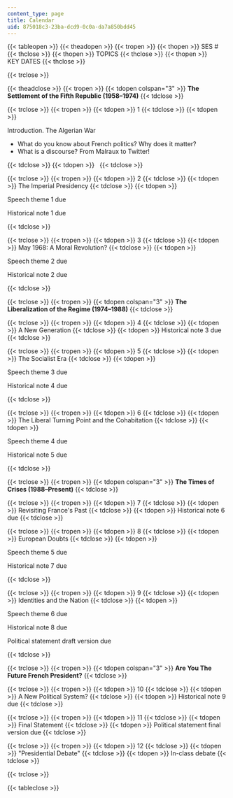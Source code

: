 ```yaml
---
content_type: page
title: Calendar
uid: 875018c3-23ba-dcd9-0c0a-da7a850bdd45
---
```


{{< tableopen >}}
{{< theadopen >}}
{{< tropen >}}
{{< thopen >}}
SES #
{{< thclose >}}
{{< thopen >}}
TOPICS
{{< thclose >}}
{{< thopen >}}
KEY DATES
{{< thclose >}}

{{< trclose >}}

{{< theadclose >}}
{{< tropen >}}
{{< tdopen colspan="3" >}}
**The Settlement of the Fifth Republic (1958–1974)**
{{< tdclose >}}

{{< trclose >}}
{{< tropen >}}
{{< tdopen >}}
1
{{< tdclose >}}
{{< tdopen >}}


Introduction. The Algerian War

*   What do you know about French politics? Why does it matter?
*   What is a discourse? From Malraux to Twitter!


{{< tdclose >}}
{{< tdopen >}}
 
{{< tdclose >}}

{{< trclose >}}
{{< tropen >}}
{{< tdopen >}}
2
{{< tdclose >}}
{{< tdopen >}}
The Imperial Presidency
{{< tdclose >}}
{{< tdopen >}}


Speech theme 1 due

Historical note 1 due


{{< tdclose >}}

{{< trclose >}}
{{< tropen >}}
{{< tdopen >}}
3
{{< tdclose >}}
{{< tdopen >}}
May 1968: A Moral Revolution?
{{< tdclose >}}
{{< tdopen >}}


Speech theme 2 due

Historical note 2 due


{{< tdclose >}}

{{< trclose >}}
{{< tropen >}}
{{< tdopen colspan="3" >}}
**The Liberalization of the Regime (1974–1988)**
{{< tdclose >}}

{{< trclose >}}
{{< tropen >}}
{{< tdopen >}}
4
{{< tdclose >}}
{{< tdopen >}}
A New Generation
{{< tdclose >}}
{{< tdopen >}}
Historical note 3 due
{{< tdclose >}}

{{< trclose >}}
{{< tropen >}}
{{< tdopen >}}
5
{{< tdclose >}}
{{< tdopen >}}
The Socialist Era
{{< tdclose >}}
{{< tdopen >}}


Speech theme 3 due

Historical note 4 due


{{< tdclose >}}

{{< trclose >}}
{{< tropen >}}
{{< tdopen >}}
6
{{< tdclose >}}
{{< tdopen >}}
The Liberal Turning Point and the Cohabitation
{{< tdclose >}}
{{< tdopen >}}


Speech theme 4 due

Historical note 5 due


{{< tdclose >}}

{{< trclose >}}
{{< tropen >}}
{{< tdopen colspan="3" >}}
**The Times of Crises (1988–Present)**
{{< tdclose >}}

{{< trclose >}}
{{< tropen >}}
{{< tdopen >}}
7
{{< tdclose >}}
{{< tdopen >}}
Revisiting France's Past
{{< tdclose >}}
{{< tdopen >}}
Historical note 6 due
{{< tdclose >}}

{{< trclose >}}
{{< tropen >}}
{{< tdopen >}}
8
{{< tdclose >}}
{{< tdopen >}}
European Doubts
{{< tdclose >}}
{{< tdopen >}}


Speech theme 5 due

Historical note 7 due


{{< tdclose >}}

{{< trclose >}}
{{< tropen >}}
{{< tdopen >}}
9
{{< tdclose >}}
{{< tdopen >}}
Identities and the Nation
{{< tdclose >}}
{{< tdopen >}}


Speech theme 6 due

Historical note 8 due

Political statement draft version due


{{< tdclose >}}

{{< trclose >}}
{{< tropen >}}
{{< tdopen colspan="3" >}}
**Are You The Future French President?**
{{< tdclose >}}

{{< trclose >}}
{{< tropen >}}
{{< tdopen >}}
10
{{< tdclose >}}
{{< tdopen >}}
A New Political System?
{{< tdclose >}}
{{< tdopen >}}
Historical note 9 due
{{< tdclose >}}

{{< trclose >}}
{{< tropen >}}
{{< tdopen >}}
11
{{< tdclose >}}
{{< tdopen >}}
Final Statement
{{< tdclose >}}
{{< tdopen >}}
Political statement final version due
{{< tdclose >}}

{{< trclose >}}
{{< tropen >}}
{{< tdopen >}}
12
{{< tdclose >}}
{{< tdopen >}}
"Presidential Debate"
{{< tdclose >}}
{{< tdopen >}}
In-class debate
{{< tdclose >}}

{{< trclose >}}

{{< tableclose >}}